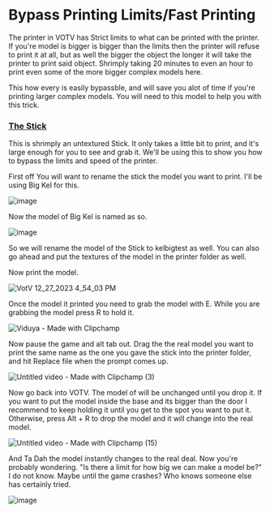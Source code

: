 # Bypass Printing Limits/Fast Printing

The printer in VOTV has Strict limits to what can be printed with the printer. If you're model is bigger is bigger than the limits then the printer will refuse to print it at all, but as well the bigger the object the longer it will take the printer to print said object. Shrimply taking 20 minutes to even an hour to print even some of the more bigger complex models here.

This how every is easily bypassble, and will save you alot of time if you're printing larger complex models. You will need to this model to help you with this trick.

### [The Stick](https://github.com/madrod228/voicesoftheprinter/raw/main/The%20Archive/Bypass-Speedprint/Stick.rar)

This is shrimply an untextured Stick. It only takes a little bit to print, and it's large enough for you to see and grab it. We'll be using this to show you how to bypass the limits and speed of the printer.

First off You will want to rename the stick the model you want to print. I'll be using Big Kel for this.

![image](https://github.com/madrod228/voicesoftheprinter/assets/9602000/071e4785-98f5-4bc0-a80b-5a84ff85892f)

Now the model of Big Kel is named as so.

![image](https://github.com/madrod228/voicesoftheprinter/assets/9602000/3ad2af3d-d791-45a1-9ecf-bbceb8065a15)
 
So we will rename the model of the Stick to kelbigtest as well. You can also go ahead and put the textures of the model in the printer folder as well.

Now print the model.

![VotV   12_27_2023 4_54_03 PM](https://github.com/madrod228/voicesoftheprinter/assets/9602000/7d579c56-9c63-49c4-85cd-ec71db271005)

Once the model it printed you need to grab the model with E. While you are grabbing the model press R to hold it.

![Viduya - Made with Clipchamp](https://github.com/madrod228/voicesoftheprinter/assets/9602000/8a751b90-aaba-465d-8782-59f445014ca3)

Now pause the game and alt tab out. Drag the the real model you want to print the same name as the one you gave the stick into the printer folder, and hit Replace file when the prompt comes up.

![Untitled video - Made with Clipchamp (3)](https://github.com/madrod228/voicesoftheprinter/assets/9602000/3714bc7a-9b7e-41c7-9145-25adbf80af0c)

Now go back into VOTV. The model of will be unchanged until you drop it. If you want to put the model inside the base and its bigger than the door I recommend to keep holding it until you get to the spot you want to put it. Otherwise, press Alt + R to drop the model and it will change into the real model.

![Untitled video - Made with Clipchamp (15)](https://github.com/madrod228/voicesoftheprinter/assets/9602000/5076016a-123a-4517-9645-87c2df946d1a)

And Ta Dah the model instantly changes to the real deal. Now you're probably wondering. "Is there a limit for how big we can make a model be?" I do not know. Maybe until the game crashes? Who knows someone else has certainly tried.

![image](https://github.com/madrod228/voicesoftheprinter/assets/9602000/aa43a6e8-a215-46cf-8b1a-9a72c354c468)
